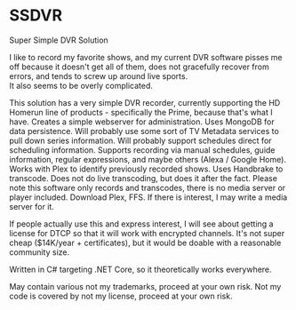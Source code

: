 # SSDVR
Super Simple DVR Solution

I like to record my favorite shows, and my current DVR software pisses me off because it doesn't get all of them, does not gracefully recover from errors, and tends to screw up around live sports.  
It also seems to be overly complicated.

This solution has a very simple DVR recorder, currently supporting the HD Homerun line of products - specifically the Prime, because that's what I have.
Creates a simple webserver for administration.
Uses MongoDB for data persistence.
Will probably use some sort of TV Metadata services to pull down series information.
Will probably support schedules direct for scheduling information.
Supports recording via manual schedules, guide information, regular expressions, and maybe others (Alexa / Google Home).
Works with Plex to identify previously recorded shows.
Uses Handbrake to transcode.  Does not do live transcoding, but does it after the fact.
Please note this software only records and transcodes, there is no media server or player included.  Download Plex, FFS.  If there is interest, I may write a media server for it.

If people actually use this and express interest, I will see about getting a license for DTCP so that it will work with encrypted channels.  It's not super cheap ($14K/year + certificates), but it would be doable with a reasonable community size.

Written in C# targeting .NET Core, so it theoretically works everywhere.

May contain various not my trademarks, proceed at your own risk.
Not my code is covered by not my license, proceed at your own risk.
